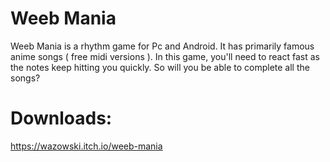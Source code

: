 # Weeb Mania 

Weeb Mania is a rhythm game for Pc and Android. It has primarily famous anime songs ( free midi versions ). In this game,  you'll need to react fast as the notes keep hitting  you quickly. So will you be able to complete all the songs?

# Downloads:
https://wazowski.itch.io/weeb-mania
